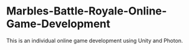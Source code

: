# Marbles-Battle-Royale-Online-Game-Development
This is an individual online game development using Unity and Photon.

